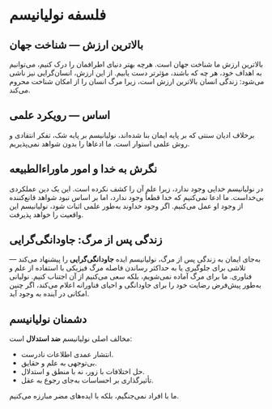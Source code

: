 
# فلسفه نولیانیسم

## بالاترین ارزش — شناخت جهان

بالاترین ارزش ما شناخت جهان است. هرچه بهتر دنیای اطرافمان را درک کنیم، می‌توانیم به اهداف خود، هر چه که باشند، مؤثرتر دست یابیم. از این ارزش، انسان‌گرایی نیز ناشی می‌شود: زندگی انسان بالاترین ارزش است، زیرا مرگ انسان را از امکان شناخت محروم می‌کند.

## اساس — رویکرد علمی

برخلاف ادیان سنتی که بر پایه ایمان بنا شده‌اند، نولیانیسم بر پایه شک، تفکر انتقادی و روش علمی استوار است. ما ادعاها را بدون شواهد نمی‌پذیریم.

## نگرش به خدا و امور ماوراءالطبیعه

در نولیانیسم خدایی وجود ندارد، زیرا علم آن را کشف نکرده است. این یک دین عملکردی بی‌خداست. ما ادعا نمی‌کنیم که خدا قطعاً وجود ندارد، اما بر اساس نبود شواهد قانع‌کننده از وجود او عمل می‌کنیم. اگر وجود خداوند به‌طور علمی اثبات شود، نولیانیسم این واقعیت را خواهد پذیرفت.

## زندگی پس از مرگ: جاودانگی‌گرایی

به‌جای ایمان به زندگی پس از مرگ، نولیانیسم ایده **جاودانگی‌گرایی** را پیشنهاد می‌کند — تلاشی برای جلوگیری یا به حداکثر رساندن فاصله مرگ فیزیکی با استفاده از علم و فناوری. ما برای مرگ آماده نمی‌شویم، بلکه سعی می‌کنیم از آن اجتناب کنیم. نولیانی به‌طور پیش‌فرض رضایت خود را برای جاودانگی و احیای فناورانه اعلام می‌کند، اگر چنین امکانی در آینده به وجود آید.

## دشمنان نولیانیسم

مخالف اصلی نولیانیسم **ضد استدلال** است:

- انتشار عمدی اطلاعات نادرست.
- بی‌توجهی به علم و حقایق.
- حل اختلافات با زور، نه با منطق و استدلال.
- تأثیرگذاری بر احساسات به‌جای رجوع به عقل.

ما با افراد نمی‌جنگیم، بلکه با ایده‌های مضر مبارزه می‌کنیم.
